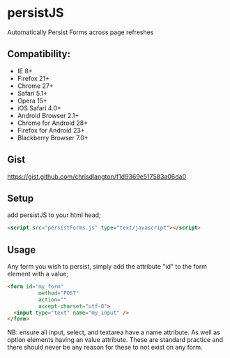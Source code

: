 persistJS
=========

Automatically Persist Forms across page refreshes

## Compatibility:
 * IE 8+
 * Firefox 21+
 * Chrome 27+
 * Safari 5.1+
 * Opera 15+
 * iOS Safari 4.0+
 * Android Browser 2.1+
 * Chrome for Android 28+
 * Firefox for Android 23+
 * Blackberry Browser 7.0+

## Gist

https://gist.github.com/chrisdlangton/f1d9369e517583a06da0

## Setup

add persistJS to your html head;

```html
<script src="persistForms.js" type="text/javascript"></script>
```

## Usage

Any form you wish to persist, simply add the attribute "id" to the form element with a value;

```html
<form id="my_form"
          method="POST"
          action=""
          accept-charset="utf-8">
  <input type="text" name="my_input" />
</form>
```

NB:       ensure all input, select, and textarea have a name attribute. As well as option elements having an value attribute.
          These are standard practice and there should never be any reason for these to not exist on any form.
